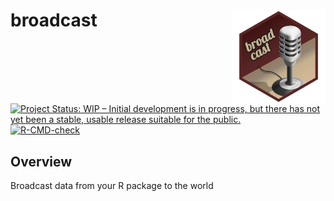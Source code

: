 # broadcast <img src='man/figures/logo.png' align="right" height="150" /></a>

<!-- badges: start -->
[![Project Status: WIP – Initial development is in progress, but there
has not yet been a stable, usable release suitable for the
public.](https://www.repostatus.org/badges/latest/wip.svg)](https://www.repostatus.org/#wip)
[![R-CMD-check](https://github.com/MikeJohnPage/broadcast/actions/workflows/R-CMD-check.yaml/badge.svg)](https://github.com/MikeJohnPage/broadcast/actions/workflows/R-CMD-check.yaml)
<!-- badges: end -->

## Overview
Broadcast data from your R package to the world
